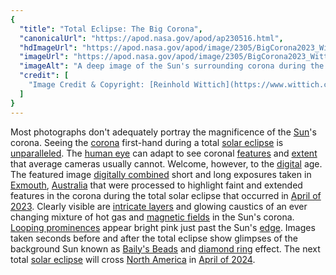 ```yaml
---
{
  "title": "Total Eclipse: The Big Corona",
  "canonicalUrl": "https://apod.nasa.gov/apod/ap230516.html",
  "hdImageUrl": "https://apod.nasa.gov/apod/image/2305/BigCorona2023_Wittich_2371.jpg",
  "imageUrl": "https://apod.nasa.gov/apod/image/2305/BigCorona2023_Wittich_960.jpg",
  "imageAlt": "A deep image of the Sun's surrounding corona during the April 2023 total solar eclipse. The central disk is dark and many bright and complex rays are seen extending out. A few hot pink filaments can be seen just around the Sun's edge. Please see the explanation for more detailed information.",
  "credit": [
    "Image Credit & Copyright: [Reinhold Wittich](https://www.wittich.com/)"
  ]
}
---
```


Most photographs don't adequately portray the magnificence of the [Sun](https://solarsystem.nasa.gov/solar-system/sun/overview/)'s corona. Seeing the [corona](https://en.wikipedia.org/wiki/Stellar_corona) first-hand during a total [solar eclipse](https://en.wikipedia.org/wiki/Total_solar_eclipse) is [unparalleled](https://apod.nasa.gov/apod/ap170912.html). The [human eye](http://iknow.net/phys_eye_education.html) can adapt to see coronal [features](https://apod.nasa.gov/apod/ap170813.html) and [extent](https://apod.nasa.gov/apod/ap160412.html) that average cameras usually cannot. Welcome, however, to the [digital](https://apod.nasa.gov/apod/ap990426.html) age. The featured image [digitally combined](https://apod.nasa.gov/apod/ap170830.html) short and long exposures taken in [Exmouth](https://youtu.be/9qT2nt1_8JA), [Australia](https://en.wikipedia.org/wiki/Australia) that were processed to highlight faint and extended features in the corona during the total solar eclipse that occurred in [April of 2023](https://www.timeanddate.com/eclipse/solar/2023-april-20). Clearly visible are [intricate layers](https://scontent-ord5-1.xx.fbcdn.net/v/t1.6435-9/64310547_1612916445509927_1944194861536116736_n.jpg?_nc_cat=100&ccb=1-7&_nc_sid=730e14&_nc_ohc=WgR3f8nLRLEAX88R2kb&_nc_ht=scontent-ord5-1.xx&oh=00_AfBFBuLRuHfmOzrOTqy9WnhBvUvbomQO463x15v0RPv6FQ&oe=6488417C) and glowing caustics of an ever changing mixture of hot gas and [magnetic fields](https://www.nasa.gov/feature/goddard/2016/understanding-the-magnetic-sun) in the Sun's corona. [Looping prominences](https://apod.nasa.gov/apod/ap090531.html) appear bright pink just past the Sun's [edge](https://apod.nasa.gov/apod/ap080807.html). Images taken seconds before and after the total eclipse show glimpses of the background Sun known as [Baily's Beads](https://en.wikipedia.org/wiki/Baily%27s_beads) and [diamond ring](https://apod.nasa.gov/apod/ap170825.html) effect. The next total [solar eclipse](https://spaceplace.nasa.gov/eclipse-snap/en/) will cross [North America](https://en.wikipedia.org/wiki/North_America) in [April of 2024](https://apod.nasa.gov/apod/ap230418.html).
